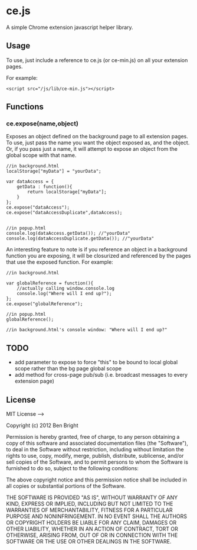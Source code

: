 # ce.js

A simple Chrome extension javascript helper library.

## Usage

To use, just include a reference to ce.js (or ce-min.js) on all your extension pages.

For example:

    <script src="/js/lib/ce-min.js"></script>

## Functions

### ce.expose(name,object)
Exposes an object defined on the background page to all extension pages. To use, just pass the name you want the object exposed as, and the object. Or, if you pass just a name, it will attempt to expose an object from the global scope with that name.

    //in background.html
    localStorage["myData"] = "yourData";

    var dataAccess = {
        getData : function(){
            return localStorage["myData"];
        }
    };
    ce.expose("dataAccess");
    ce.expose("dataAccessDuplicate",dataAccess);
    
    
    //in popup.html
    console.log(dataAccess.getData()); //"yourData"
    console.log(dataAccessDuplicate.getData()); //"yourData"

An interesting feature to note is if you reference an object in a background function you are exposing, it will be closurized and referenced by the pages that use the exposed function. For example:

    //in background.html

    var globalReference = function(){
    	//actually calling window.console.log
    	console.log("Where will I end up?");
    };
    ce.expose("globalReference");

    //in popup.html
    globalReference();

    //in background.html's console window: "Where will I end up?"

## TODO
* add parameter to expose to force "this" to be bound to local global scope rather than the bg page global scope
* add method for cross-page pub/sub (i.e. broadcast messages to every extension page)

## License

MIT License --> 

Copyright (c) 2012 Ben Bright

Permission is hereby granted, free of charge, to any person obtaining a copy of this software and associated documentation files (the "Software"), to deal in the Software without restriction, including without limitation the rights to use, copy, modify, merge, publish, distribute, sublicense, and/or sell copies of the Software, and to permit persons to whom the Software is furnished to do so, subject to the following conditions:

The above copyright notice and this permission notice shall be included in all copies or substantial portions of the Software.

THE SOFTWARE IS PROVIDED "AS IS", WITHOUT WARRANTY OF ANY KIND, EXPRESS OR IMPLIED, INCLUDING BUT NOT LIMITED TO THE WARRANTIES OF MERCHANTABILITY, FITNESS FOR A PARTICULAR PURPOSE AND NONINFRINGEMENT. IN NO EVENT SHALL THE AUTHORS OR COPYRIGHT HOLDERS BE LIABLE FOR ANY CLAIM, DAMAGES OR OTHER LIABILITY, WHETHER IN AN ACTION OF CONTRACT, TORT OR OTHERWISE, ARISING FROM, OUT OF OR IN CONNECTION WITH THE SOFTWARE OR THE USE OR OTHER DEALINGS IN THE SOFTWARE.